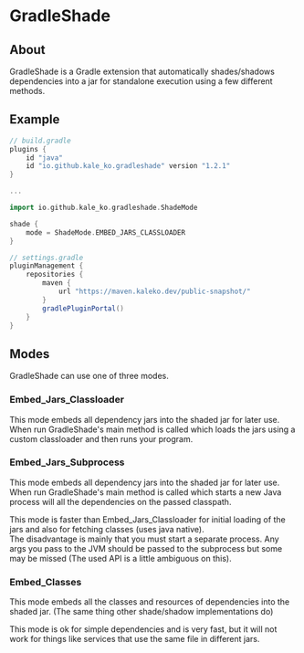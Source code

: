# GradleShade

## About

GradleShade is a Gradle extension that automatically shades/shadows dependencies into a jar for standalone execution using a few different methods.

## Example

```groovy
// build.gradle
plugins {
    id "java"
    id "io.github.kale_ko.gradleshade" version "1.2.1"
}

...

import io.github.kale_ko.gradleshade.ShadeMode

shade {
    mode = ShadeMode.EMBED_JARS_CLASSLOADER
}
```

```groovy
// settings.gradle
pluginManagement {
    repositories {
        maven {
            url "https://maven.kaleko.dev/public-snapshot/"
        }
        gradlePluginPortal()
    }
}
```

## Modes

GradleShade can use one of three modes.

### Embed_Jars_Classloader

This mode embeds all dependency jars into the shaded jar for later use.\
When run GradleShade's main method is called which loads the jars using a custom classloader and then runs your program.

### Embed_Jars_Subprocess

This mode embeds all dependency jars into the shaded jar for later use.\
When run GradleShade's main method is called which starts a new Java process will all the dependencies on the passed classpath.

This mode is faster than Embed_Jars_Classloader for initial loading of the jars and also for fetching classes (uses java native). \
The disadvantage is mainly that you must start a separate process. Any args you pass to the JVM should be passed to the subprocess but some may be missed (The used API is a little ambiguous on this).

### Embed_Classes

This mode embeds all the classes and resources of dependencies into the shaded jar. (The same thing other shade/shadow implementations do)

This mode is ok for simple dependencies and is very fast, but it will not work for things like services that use the same file in different jars.
